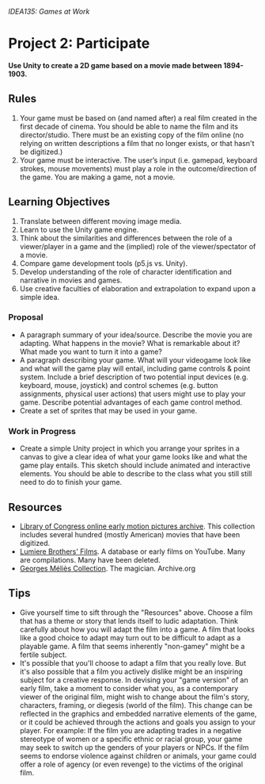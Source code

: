 *IDEA135: Games at Work*

# Project 2: Participate

**Use Unity to create a 2D game based on a movie made between 1894-1903.**

## Rules

1. Your game must be based on (and named after) a real film created in the first decade of cinema. You should be able to name the film and its director/studio. There must be an existing copy of the film online (no relying on written descriptions a film that no longer exists, or that hasn't be digitized.)
2. Your game must be interactive. The user’s input (i.e. gamepad, keyboard strokes, mouse movements) must play a role in the outcome/direction of the game. You are making a game, not a movie.

## Learning Objectives
1. Translate between different moving image media.
2. Learn to use the Unity game engine.
3. Think about the similarities and differences between the role of a viewer/player in a game and the (implied) role of the viewer/spectator of a movie.
4. Compare game development tools (p5.js vs. Unity).
5. Develop understanding of the role of character identification and narrative in movies and games.
6. Use creative faculties of elaboration and extrapolation to expand upon a simple idea.

### Proposal
- A paragraph summary of your idea/source. Describe the movie you are adapting. What happens in the movie? What is remarkable about it? What made you want to turn it into a game?
- A paragraph describing your game. What will your videogame look like and what will the game play will entail, including game controls & point system. Include a brief description of two potential input devices (e.g. keyboard, mouse, joystick) and control schemes (e.g. button assignments, physical user actions) that users might use to play your game. Describe potential advantages of each game control method.
- Create a set of sprites that may be used in your game.
### Work in Progress 
- Create a simple Unity project in which you arrange your sprites in a canvas to give a clear idea of what your game looks like and what the game play entails. This sketch should include animated and interactive elements. You should be able to describe to the class what you still still need to do to finish your game.

## Resources
- [Library of Congress online early motion pictures archive](https://www.loc.gov/collections/edison-company-motion-pictures-and-sound-recordings/?fa=original-format%3Afilm%2C+video). This collection includes several hundred (mostly American) movies that have been digitized.
- [Lumiere Brothers' Films](https://www.youtube.com/playlist?list=PLoDXjsS-wI0z81JL380kMa4tKDuBYW8Tm). A database or early films on YouTube. Many are compilations. Many have been deleted.
- [Georges Méliès Collection](https://archive.org/details/georgesmelies). The magician. Archive.org

## Tips
- Give yourself time to sift through the "Resources" above. Choose a film that has a theme or story that lends itself to ludic adaptation. Think carefully about how you will adapt the film into a game. A film that looks like a good choice to adapt may turn out to be difficult to adapt as a playable game. A film that seems inherently "non-gamey" might be a fertile subject.
- It's possible that you'll choose to adapt a film that you really love. But it's also possible that a film you actively dislike might be an inspiring subject for a creative response. In devising your "game version" of an early film, take a moment to consider what you, as a contemporary viewer of the original film, might wish to change about the film's story, characters, framing, or diegesis (world of the film). This change can be reflected in the graphics and embedded narrative elements of the game, or it could be achieved through the actions and goals you assign to your player. For example: If the film you are adapting trades in a negative stereotype of women or a specific ethnic or racial group, your game may seek to switch up the genders of your players or NPCs. If the film seems to endorse violence against children or animals, your game could offer a role of agency (or even revenge) to the victims of the original film.


